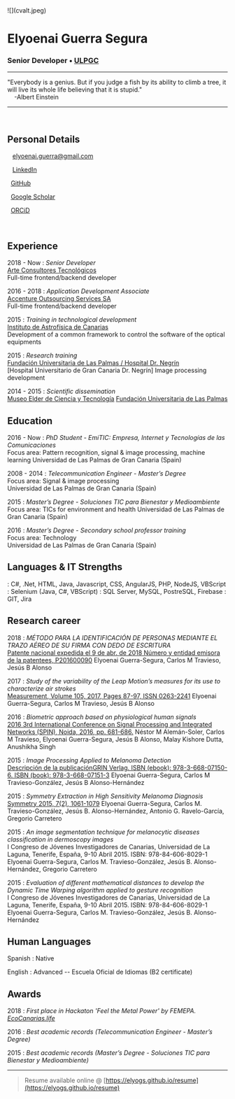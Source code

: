 <br />
<br />
![](cvalt.jpeg)

# Elyoenai Guerra Segura

### Senior Developer • [ULPGC](https://ulpgc.es)  

----

<i class="fas fa-quote-left fa-2x fa-pull-left fa-border"></i>
"Everybody is a genius. But if you judge a fish by its ability to climb a tree, it will live its whole life believing that it is stupid."  
&nbsp;&nbsp;&nbsp;&nbsp;-Albert Einstein

----

<br />  

Personal Details
---------
<span class="fas fa-envelope fa-lg"></span>&nbsp;&nbsp;&nbsp;elyoenai.guerra@gmail.com

<span class="fab fa-linkedin fa-lg"></span>&nbsp;&nbsp;&nbsp;[LinkedIn](https://www.linkedin.com/in/elyoenaiguerrasegura)

<span class="fab fa-github fa-lg"></span>&nbsp;&nbsp;[GitHub](https://github.com/elyogs)

<span class="fab fa-google fa-lg"></span>&nbsp;&nbsp;[Google Scholar](https://scholar.google.com/citations?user=umG6i4AAAAAJ&hl=es)

<span class="fas fa-id-card fa-lg"></span>&nbsp;&nbsp;[ORCiD](https://orcid.org/0000-0002-2663-3717)

<br />  

Experience
----------
2018 - Now
: 	*Senior Developer*  
	[Arte Consultores Tecnológicos](http://www.arte-consultores.com)  
	Full-time frontend/backend developer

2016 - 2018
: 	*Application Development Associate*  
	[Accenture Outsourcing Services SA](https://www.accenture.com)  
	Full-time frontend/backend developer

2015
:	*Training in technological development*  
	[Instituto de Astrofísica de Canarias](http://www.iac.es/)  
	Development of a common framework to control the software of the optical equipments

2015
: 	*Research training*  
	[Fundación Universitaria de Las Palmas / Hospital Dr. Negrín](https://www.fulp.es/)  
	[Hospital Universitario de Gran Canaria Dr. Negrín]
	Image processing development 
	
2014 - 2015
:	*Scientific dissemination*  
	[Museo Elder de Ciencia y Tecnología](http://www.museoelder.org/)
	[Fundación Universitaria de Las Palmas](https://www.fulp.es/)

Education
---------
2016 - Now
:	*PhD Student - EmiTIC: Empresa, Internet y Tecnologías de las Comunicaciones*  
	Focus area: Pattern recognition, signal & image processing, machine learning 
	Universidad de Las Palmas de Gran Canaria (Spain)  

2008 - 2014
:	*Telecommunication Engineer - Master’s Degree*  
	Focus area: Signal & image processing  
	Universidad de Las Palmas de Gran Canaria (Spain)  
	
2015
:	*Master’s Degree - Soluciones TIC para Bienestar y Medioambiente*  
	Focus area: TICs for environment and health
	Universidad de Las Palmas de Gran Canaria (Spain)  

2016
:	*Master’s Degree - Secondary school professor training*  
	Focus area: Technology  
	Universidad de Las Palmas de Gran Canaria (Spain)  

Languages & IT Strengths
------------
<span class="fas fa-code fa-lg">
:	
	C#, .Net, HTML, Java, Javascript, CSS, AngularJS, PHP, NodeJS, VBScript

<span class="fas fa-bug fa-lg">
:	Selenium (Java, C#, VBScript)

<span class="fas fa-database fa-lg">
:	SQL Server, MySQL, PostreSQL, Firebase

<span class="fas fa-code-branch fa-lg">
:	GIT, Jira

Research career
------
2018
:	*MÉTODO PARA LA IDENTIFICACIÓN DE PERSONAS MEDIANTE EL TRAZO AÉREO DE SU FIRMA CON DEDO DE ESCRITURA*  
	[Patente nacional expedida el 9 de abr. de 2018  Número y entidad emisora de la patentees, P201600090](http://consultas2.oepm.es/InvenesWeb/detalle?referencia=P201600090)
	Elyoenai Guerra-Segura, Carlos M Travieso, Jesús B Alonso 

2017
:	*Study of the variability of the Leap Motion’s measures for its use to characterize air strokes*  
	[Measurement, Volume 105, 2017, Pages 87-97, ISSN 0263-2241](https://doi.org/10.1016/j.measurement.2017.04.016)
	Elyoenai Guerra-Segura, Carlos M Travieso, Jesús B Alonso 
	
2016
:	*Biometric approach based on physiological human signals*  
	[2016 3rd International Conference on Signal Processing and Integrated Networks (SPIN), Noida, 2016, pp. 681-686.](https://doi.org/10.1109/SPIN.2016.7566783)
	Néstor M Alemán-Soler, Carlos M Travieso, Elyoenai Guerra-Segura, Jesús B Alonso, Malay Kishore Dutta, Anushikha Singh 

2015
:	*Image Processing Applied to Melanoma Detection*  
	[ Descripción de la publicaciónGRIN Verlag. ISBN (ebook): 978-3-668-07150-6. ISBN (book): 978-3-668-07151-3](https://www.grin.com/document/308605)
	Elyoenai Guerra-Segura, Carlos M Travieso-González, Jesús B Alonso-Hernández

2015
:	*Symmetry Extraction in High Sensitivity Melanoma Diagnosis*  
	[Symmetry 2015, 7(2), 1061-1079](https://doi.org/10.3390/sym7021061)
	Elyoenai Guerra-Segura, Carlos M. Travieso-González, Jesús B. Alonso-Hernández, Antonio G. Ravelo-García, Gregorio Carretero

2015
:	*An image segmentation technique for melanocytic diseases classification in dermoscopy images*  
	I Congreso de Jóvenes Investigadores de Canarias, Universidad de La Laguna, Tenerife, España, 9-10 Abril 2015. ISBN: 978-84-606-8029-1
	Elyoenai Guerra-Segura, Carlos M. Travieso-González, Jesús B. Alonso-Hernández, Gregorio Carretero

2015
:	*Evaluation of different mathematical distances to develop the Dynamic Time Warping algorithm applied to gesture recognition*  
	I Congreso de Jóvenes Investigadores de Canarias, Universidad de La Laguna, Tenerife, España, 9-10 Abril 2015. ISBN: 978-84-606-8029-1
	Elyoenai Guerra-Segura, Carlos M. Travieso-González, Jesús B. Alonso-Hernández

Human Languages
------------
Spanish
:	Native

English
:	Advanced -- 
	Escuela Oficial de Idiomas (B2 certificate)

Awards
------
2018
:   *First place in Hackaton 'Feel the Metal Power' by FEMEPA. [EcoCanarias.life](https://ecocanarias.life)*

2016
:	*Best academic records (Telecommunication Engineer - Master’s Degree)*  

2015
:	*Best academic records (Master’s Degree - Soluciones TIC para Bienestar y Medioambiente)*  

------
> Resume available online @ [https://elyogs.github.io/resume](https://elyogs.github.io/resume)
